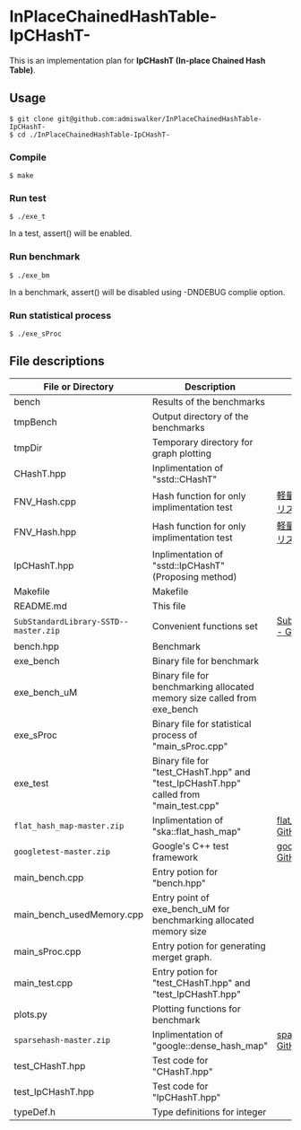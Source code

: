 # InPlaceChainedHashTable-IpCHashT-

This is an implementation plan for **IpCHashT (In-place Chained Hash Table)**.

## Usage
```
$ git clone git@github.com:admiswalker/InPlaceChainedHashTable-IpCHashT-
$ cd ./InPlaceChainedHashTable-IpCHashT-
```
### Compile
```
$ make
```
### Run test
```
$ ./exe_t
```
In a test, assert() will be enabled.
### Run benchmark
```
$ ./exe_bm
```
In a benchmark, assert() will be disabled using -DNDEBUG complie option.

### Run statistical process
```
$ ./exe_sProc
```

## File descriptions

| File or Directory                         | Description                                                                            | Origin |
|-------------------------------------------|----------------------------------------------------------------------------------------|--------|
| bench                                     | Results of the benchmarks                                                              |        |
| tmpBench                                  | Output directory of the benchmarks                                                     |        |
| tmpDir                                    | Temporary directory for graph plotting                                                 |        |
| CHashT.hpp                                | Inplimentation of "sstd::CHashT"                                                       |        |
| FNV\_Hash.cpp                             | Hash function for only implimentation test                                             | [軽量ハッシュアルゴリズム - Qiita](https://qiita.com/Ushio/items/a19083514d087a57fc72)           |
| FNV\_Hash.hpp                             | Hash function for only implimentation test                                             | [軽量ハッシュアルゴリズム - Qiita](https://qiita.com/Ushio/items/a19083514d087a57fc72)           |
| IpCHashT.hpp                              | Inplimentation of "sstd::IpCHashT" (Proposing method)                                  |        |
| Makefile                                  | Makefile                                                                               |        |
| README.md                                 | This file                                                                              |        |
| ```SubStandardLibrary-SSTD--master.zip``` | Convenient functions set                                                               | [SubStandardLibrary - GitHub](https://github.com/admiswalker/SubStandardLibrary)             |
| bench.hpp                                 | Benchmark                                                                              |        |
| exe\_bench                                | Binary file for benchmark                                                              |        |
| exe\_bench\_uM                            | Binary file for benchmarking allocated memory size called from exe\_bench              |        |
| exe\_sProc                                | Binary file for statistical process of "main\_sProc.cpp"                               |        |
| exe\_test                                 | Binary file for "test_CHashT.hpp" and "test_IpCHashT.hpp" called from "main\_test.cpp" |        |
| ```flat_hash_map-master.zip```            | Inplimentation of "ska::flat\_hash\_map"                                               | [flat_hash_map - GitHub](https://github.com/skarupke/flat_hash_map) |
| ```googletest-master.zip```               | Google's C++ test framework                                                            | [googletest - GitHub](https://github.com/google/googletest) |
| main\_bench.cpp                           | Entry potion for "bench.hpp"                                                           |        |
| main\_bench\_usedMemory.cpp               | Entry point of exe\_bench\_uM for benchmarking allocated memory size                   |        |
| main\_sProc.cpp                           | Entry potion for generating merget graph.                                              |        |
| main\_test.cpp                            | Entry potion for "test\_CHashT.hpp" and "test\_IpCHashT.hpp"                           |        |
| plots.py                                  | Plotting functions for benchmark                                                       |        |
| ```sparsehash-master.zip```               | Inplimentation of "google::dense\_hash\_map"                                           | [sparsehash - GitHub](https://github.com/sparsehash/sparsehash) |
| test\_CHashT.hpp                          | Test code for "CHashT.hpp"                                                             |        |
| test\_IpCHashT.hpp                        | Test code for "IpCHashT.hpp"                                                           |        |
| typeDef.h                                 | Type definitions for integer                                                           |        |


